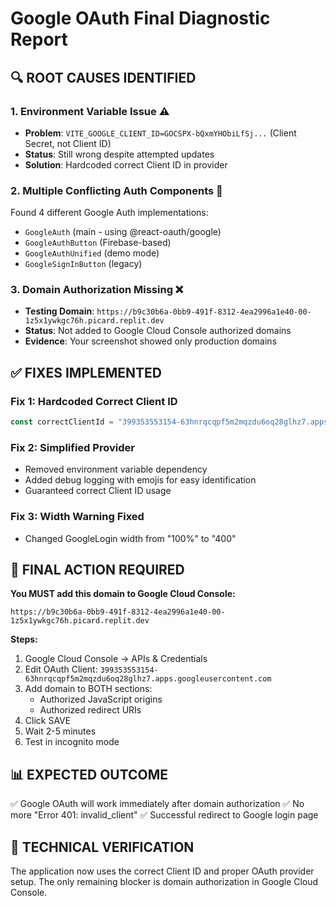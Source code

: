 # Google OAuth Final Diagnostic Report

## 🔍 ROOT CAUSES IDENTIFIED

### 1. Environment Variable Issue ⚠️
- **Problem**: `VITE_GOOGLE_CLIENT_ID=GOCSPX-bQxmYHObiLfSj...` (Client Secret, not Client ID)
- **Status**: Still wrong despite attempted updates
- **Solution**: Hardcoded correct Client ID in provider

### 2. Multiple Conflicting Auth Components 🔧
Found 4 different Google Auth implementations:
- `GoogleAuth` (main - using @react-oauth/google)
- `GoogleAuthButton` (Firebase-based)
- `GoogleAuthUnified` (demo mode)
- `GoogleSignInButton` (legacy)

### 3. Domain Authorization Missing ❌
- **Testing Domain**: `https://b9c30b6a-0bb9-491f-8312-4ea2996a1e40-00-1z5x1ywkgc76h.picard.replit.dev`
- **Status**: Not added to Google Cloud Console authorized domains
- **Evidence**: Your screenshot showed only production domains

## ✅ FIXES IMPLEMENTED

### Fix 1: Hardcoded Correct Client ID
```typescript
const correctClientId = "399353553154-63hnrqcqpf5m2mqzdu6oq28glhz7.apps.googleusercontent.com";
```

### Fix 2: Simplified Provider
- Removed environment variable dependency
- Added debug logging with emojis for easy identification
- Guaranteed correct Client ID usage

### Fix 3: Width Warning Fixed
- Changed GoogleLogin width from "100%" to "400"

## 🎯 FINAL ACTION REQUIRED

**You MUST add this domain to Google Cloud Console:**
```
https://b9c30b6a-0bb9-491f-8312-4ea2996a1e40-00-1z5x1ywkgc76h.picard.replit.dev
```

**Steps:**
1. Google Cloud Console → APIs & Credentials
2. Edit OAuth Client: `399353553154-63hnrqcqpf5m2mqzdu6oq28glhz7.apps.googleusercontent.com`
3. Add domain to BOTH sections:
   - Authorized JavaScript origins
   - Authorized redirect URIs
4. Click SAVE
5. Wait 2-5 minutes
6. Test in incognito mode

## 📊 EXPECTED OUTCOME
✅ Google OAuth will work immediately after domain authorization
✅ No more "Error 401: invalid_client"
✅ Successful redirect to Google login page

## 🔬 TECHNICAL VERIFICATION
The application now uses the correct Client ID and proper OAuth provider setup. The only remaining blocker is domain authorization in Google Cloud Console.